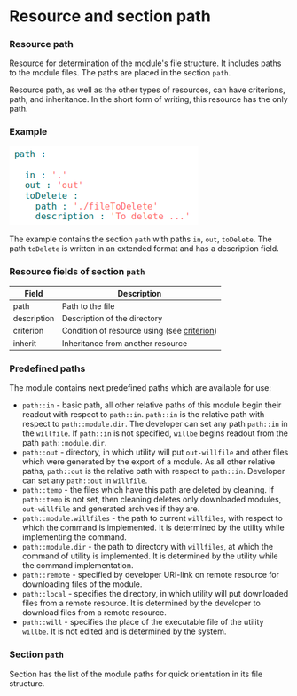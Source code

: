 # Resource and section path

### Resource path

Resource for determination of the module's file structure. It includes paths to the module files. The paths are placed in the section <code>path</code>.

Resource path, as well as the other types of resources,  can have criterions, path, and inheritance. In the short form of writing, this resource has the only path.

### Example

![section.path.png](../../images/section.path.png)

The example contains the section `path` with paths `in`, `out`, `toDelete`. The path `toDelete` is written in an extended format and has a description field.

### Resource fields of section `path`

| Field       | Description                                                  |
|-------------|--------------------------------------------------------------|
| path        | Path to the file                                             |
| description | Description of the directory                                 |
| criterion   | Condition of resource using (see [criterion](Criterions.md)) |
| inherit     | Inheritance from another resource                            |

### Predefined paths

The module contains next predefined paths which are available for use:
- `path::in` - basic path, all other relative paths of this module begin their readout with respect to `path::in`. `path::in` is the relative path with respect to `path::module.dir`. The developer can set any path `path::in` in the `willfile`. If `path::in` is not specified, `willbe` begins readout from the path `path::module.dir`.
- `path::out` - directory, in which utility will put `out-willfile` and other files which were generated by the export of a module. As all other relative paths, `path::out` is the relative path with respect to `path::in`. Developer can set any `path::out` in `willfile`.
- `path::temp` - the files which have this path are deleted by cleaning. If `path::temp` is not set, then cleaning deletes only downloaded modules, `out-willfile` and generated archives if they are.
- `path::module.willfiles` - the path to current `willfiles`, with respect to which the command is implemented. It is determined by the utility while implementing the command.
- `path::module.dir` - the path to directory with `willfiles`, at which the command of utility is implemented. It is determined by the utility while the command implementation.
- `path::remote` - specified by developer URI-link on remote resource for downloading files of the module.
- `path::local` - specifies the directory, in which utility will put downloaded files from a remote resource. It is determined by the developer to download files from a remote resource.
- `path::will` - specifies the place of the executable file of the utility `willbe`. It is not edited and is determined by the system.

### Section <code>path</code>

Section has the list of the module paths for quick orientation in its file structure.
